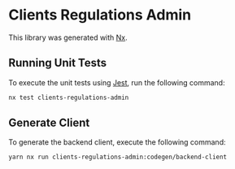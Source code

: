 # Clients Regulations Admin

This library was generated with [Nx](https://nx.dev).

## Running Unit Tests

To execute the unit tests using [Jest](https://jestjs.io), run the following command:

```bash
nx test clients-regulations-admin
```

## Generate Client

To generate the backend client, execute the following command:

```bash
yarn nx run clients-regulations-admin:codegen/backend-client
```